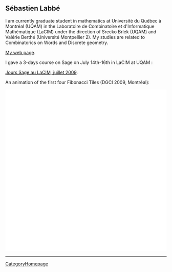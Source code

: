 

## Sébastien Labbé

I am currently graduate student in mathematics at Université du Québec à Montréal (UQAM) in the Laboratoire de Combinatoire et d'Informatique Mathématique (LaCIM) under the direction of Srecko Brlek (UQAM) and Valérie Berthé (Université Montpellier 2). My studies are related to Combinatorics on Words and Discrete geometry. 

<a class="http" href="http://www.thales.math.uqam.ca/~labbes/">My web page</a>. 

I gave a 3-days course on Sage on July 14th-16th in LaCIM at UQAM : 

<a class="http" href="http://wiki.sagemath.org/SébastienLabbé/JoursSageUQAM">Jours Sage au LaCIM, juillet 2009</a>. 

An animation of the first four Fibonacci Tiles (DGCI 2009, Montréal):  

![SébastienLabbé/animateF1-4-7-10.gif](SébastienLabbé/animateF1-4-7-10.gif) 



---

 <a href="/CategoryHomepage">CategoryHomepage</a> 
